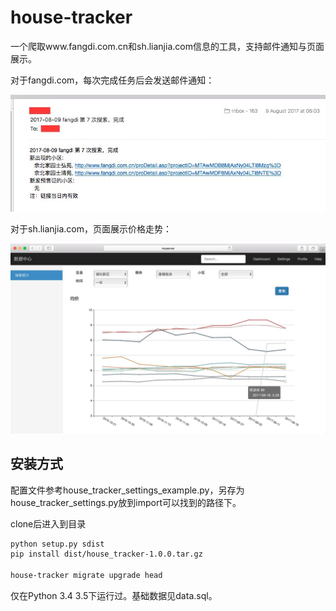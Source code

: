 # house-tracker

一个爬取www.fangdi.com.cn和sh.lianjia.com信息的工具，支持邮件通知与页面展示。

对于fangdi.com，每次完成任务后会发送邮件通知：

![](/docs/fangdi-email.jpeg)

对于sh.lianjia.com，页面展示价格走势：

![](/docs/lianjia-web.png)


## 安装方式

配置文件参考house_tracker_settings_example.py，另存为house_tracker_settings.py放到import可以找到的路径下。

clone后进入到目录

```bash
python setup.py sdist
pip install dist/house_tracker-1.0.0.tar.gz

house-tracker migrate upgrade head
```

仅在Python 3.4 3.5下运行过。基础数据见data.sql。



